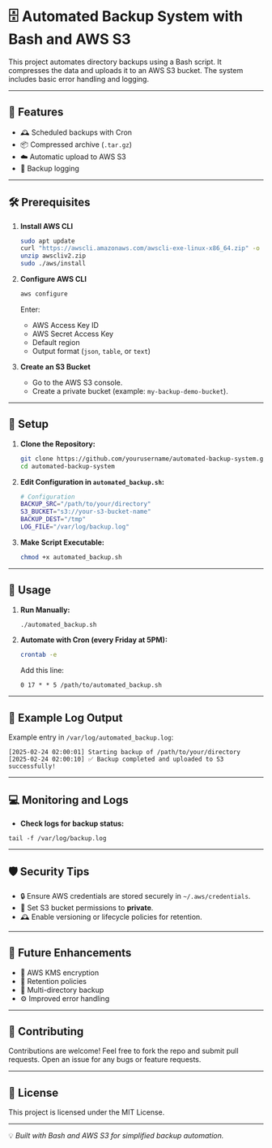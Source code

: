 # 🗄️ Automated Backup System with Bash and AWS S3

This project automates directory backups using a Bash script. It compresses the data and uploads it to an AWS S3 bucket. The system includes basic error handling and logging.

---

## 🚀 Features

- 🕰️ Scheduled backups with Cron
- 📦 Compressed archive (`.tar.gz`)
- ☁️ Automatic upload to AWS S3
- 📝 Backup logging

---

## 🛠️ Prerequisites

1. **Install AWS CLI**  
   ```bash
   sudo apt update
   curl "https://awscli.amazonaws.com/awscli-exe-linux-x86_64.zip" -o "awscliv2.zip"
   unzip awscliv2.zip
   sudo ./aws/install
   ```

2. **Configure AWS CLI**  
   ```bash
   aws configure
   ```
   Enter:
   - AWS Access Key ID  
   - AWS Secret Access Key  
   - Default region  
   - Output format (`json`, `table`, or `text`)

3. **Create an S3 Bucket**  
   - Go to the AWS S3 console.  
   - Create a private bucket (example: `my-backup-demo-bucket`).

---

## 📜 Setup

1. **Clone the Repository:**
   ```bash
   git clone https://github.com/yourusername/automated-backup-system.git
   cd automated-backup-system
   ```

2. **Edit Configuration in `automated_backup.sh`:**
   ```bash
   # Configuration
   BACKUP_SRC="/path/to/your/directory"
   S3_BUCKET="s3://your-s3-bucket-name"
   BACKUP_DEST="/tmp"
   LOG_FILE="/var/log/backup.log"
   ```

3. **Make Script Executable:**
   ```bash
   chmod +x automated_backup.sh
   ```

---

## 🚀 Usage

1. **Run Manually:**
   ```bash
   ./automated_backup.sh
   ```

2. **Automate with Cron (every Friday at 5PM):**
   ```bash
   crontab -e
   ```
   Add this line:
   ```
   0 17 * * 5 /path/to/automated_backup.sh
   ```

---

## 📝 Example Log Output

Example entry in `/var/log/automated_backup.log`:

```
[2025-02-24 02:00:01] Starting backup of /path/to/your/directory
[2025-02-24 02:00:10] ✅ Backup completed and uploaded to S3 successfully!
```
---

## 💻 Monitoring and Logs

- **Check logs for backup status:**
```
tail -f /var/log/backup.log
```

---

## 🛡️ Security Tips

- 🔒 Ensure AWS credentials are stored securely in `~/.aws/credentials`.
- 🚫 Set S3 bucket permissions to **private**.
- 🕰️ Enable versioning or lifecycle policies for retention.

---

## 🎨 Future Enhancements

- 🔑 AWS KMS encryption
- 📅 Retention policies
- 📂 Multi-directory backup
- ⚙️ Improved error handling

---

## 🤝 Contributing

Contributions are welcome! Feel free to fork the repo and submit pull requests. Open an issue for any bugs or feature requests.

---

## 📄 License

This project is licensed under the MIT License.

---

💡 *Built with Bash and AWS S3 for simplified backup automation.*

